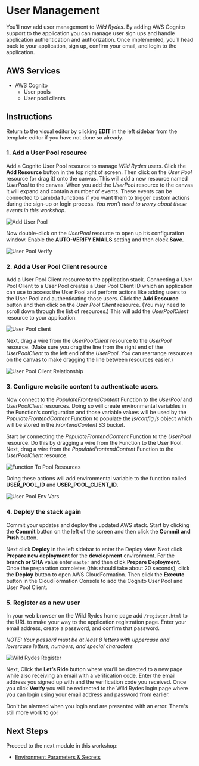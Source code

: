 # User Management
You’ll now add user management to *Wild Rydes*. By adding AWS Cognito support to the application you can manage user sign ups and handle application authentication and authorization. Once implemented, you’ll head back to your application, sign up, confirm your email, and login to the application.

<!-- FIXME: Add more detail about Cognito, user pools, user pool clients -->

## AWS Services
<!-- FIXME: link to Stackery resource docs? -->

* AWS Cognito
  * User pools
  * User pool clients

## Instructions
Return to the visual editor by clicking **EDIT** in the left sidebar from the template editor if you have not done so already.

### 1. Add a User Pool resource

Add a Cognito User Pool resource to manage *Wild Rydes* users. Click the **Add Resource** button in the top right of screen. Then click on the _User Pool_ resource (or drag it) onto the canvas. This will add a new resource named _UserPool_ to the canvas. When you add the _UserPool_ resource to the canvas it will expand and contain a number of events. These events can be connected to Lambda functions if you want them to trigger custom actions during the sign-up or login process. _You won’t need to worry about these events in this workshop._

![Add User Pool](./images/02-user-pool.png)



Now double-click on the *UserPool* resource to open up it’s configuration window. Enable the **AUTO-VERIFY EMAILS** setting and then clock **Save**.

![User Pool Verify](./images/02-user-pool-verify.png)



### 2. Add a User Pool Client resource

Add a User Pool Client resource to the application stack. Connecting a User Pool Client to a User Pool creates a User Pool Client ID which an application can use to access the User Pool and perform actions like adding users to the User Pool and authenticating those users. Click the **Add Resource** button and then click on the _User Pool Client_ resource. (You may need to scroll down through the list of resources.) This will add the _UserPoolClient_ resource to your application.

![User Pool client](./images/02-user-pool-client.png)



Next, drag a wire from the _UserPoolClient_ resource to the _UserPool_ resource. (Make sure you drag the line from the right end of the _UserPoolClient_ to the left end of the _UserPool_. You can rearrange resources on the canvas to make dragging the line between resources easier.)

![User Pool Client Relationship](./images/02-user-pool-client-to-user-pool.png)



### 3. Configure website content to authenticate users.

Now connect to the _PopulateFrontendContent_ Function to the *UserPool* and *UserPoolClient* resources. Doing so will create environmental variables in the Function’s configuration and those variable values will be used by the _PopulateFrontendContent_ Function to populate the *js/config.js* object which will be stored in the _FrontendContent_ S3 bucket.

Start by connecting the _PopulateFrontendContent_ Function to the _UserPool_ resource. Do this by dragging a wire from the Function to the User Pool. Next, drag a wire from the _PopulateFrontendContent_ Function to the _UserPoolClient_ resource.

![Function To Pool Resources](./images/02-function-to-pool-resources.png)



Doing these actions will add environmental variable to the function called **USER_POOL_ID** and **USER_POOL_CLIENT_ID**.

![User Pool Env Vars](./images/02-user-pool-env-vars.png)



### 4. Deploy the stack again

Commit your updates and deploy the updated AWS stack. Start by clicking the **Commit** button on the left of the screen and then click the **Commit and Push** button.

Next click **Deploy** in the left sidebar to enter the Deploy view. Next click **Prepare new deployment** for the **development** environment. For the **branch or SHA** value enter `master` and then click **Prepare Deployment**. Once the preparation completes (this should take about 20 seconds), click the **Deploy** button to open AWS CloudFormation. Then click the **Execute** button in the CloudFormation Console to add the Cognito User Pool and User Pool Client.

### 5. Register as a new user
In your web browser on the Wild Rydes home page add `/register.html` to the URL to make your way to the application registration page. Enter your email address, create a password, and confirm that password. 

*NOTE: Your passord must be at least 8 letters with uppercase and lowercase letters, numbers, and special characters*

![Wild Rydes Register](./images/02-wild-rydes-register.png)

Next, Click the **Let’s Ride** button where you’ll be directed to a new page while also receiving an email with a verification code. Enter the email address you signed up with and the verification code you received. Once you click **Verify** you will be redirected to the Wild Rydes login page where you can login using your email address and password from earlier.

Don't be alarmed when you login and are presented with an error. There's still more work to go!

## Next Steps

Proceed to the next module in this workshop:

* [Environment Parameters & Secrets](./03-environment-parameters.md)

